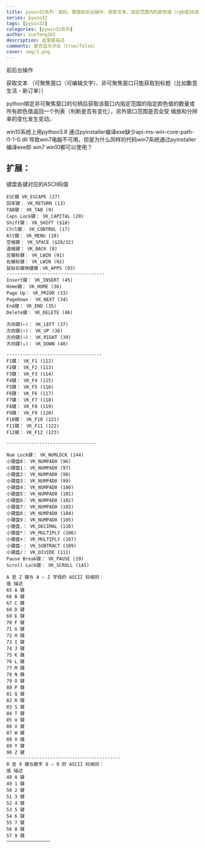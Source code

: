 ```yaml
---
title: pywin32系列：鼠标、键盘前后台操作、获取文本、指定范围内的颜色值（rgb或16进制）
series: pywin32
tags: [pywin32]
calegories: [pywin32系列]
author: xuefeng365
description: 这里是描述
comments: 是否显示评论（true/false）
cover: img/1.png
---
```


前后台操作 



获取文本 （可聚焦窗口（可编辑文字）、非可聚焦窗口只能获取到标题（比如歉意生活 - 新订单））



python绑定非可聚焦窗口的句柄后获取该窗口内指定范围的指定颜色值的数量或所有颜色值返回一个列表（判断是否有变化），另外窗口范围是否会受 缩放和分辨率的变化发生变动。





win10系统上用python3.8 通过pyinstaller编译exe缺少api-ms-win-core-path-l1-1-0.dll 导致win7电脑不可用，但是为什么同样的代码win7系统通过pyinstaller编译exe却 win7 win10都可以使用？





## 扩展：

键盘各键对应的ASCII码值

```
ESC键 VK_ESCAPE (27)
回车键： VK_RETURN (13)
TAB键： VK_TAB (9)
Caps Lock键： VK_CAPITAL (20)
Shift键： VK_SHIFT ($10)
Ctrl键： VK_CONTROL (17)
Alt键： VK_MENU (18)
空格键： VK_SPACE ($20/32)
退格键： VK_BACK (8)
左徽标键： VK_LWIN (91)
右徽标键： VK_LWIN (92)
鼠标右键快捷键：VK_APPS (93)
------------------------------------
Insert键： VK_INSERT (45)
Home键： VK_HOME (36)
Page Up： VK_PRIOR (33)
PageDown： VK_NEXT (34)
End键： VK_END (35)
Delete键： VK_DELETE (46)

方向键(←)： VK_LEFT (37)
方向键(↑)： VK_UP (38)
方向键(→)： VK_RIGHT (39)
方向键(↓)： VK_DOWN (40)

-----------------------------------
F1键： VK_F1 (112)
F2键： VK_F2 (113)
F3键： VK_F3 (114)
F4键： VK_F4 (115)
F5键： VK_F5 (116)
F6键： VK_F6 (117)
F7键： VK_F7 (118)
F8键： VK_F8 (119)
F9键： VK_F9 (120)
F10键： VK_F10 (121)
F11键： VK_F11 (122)
F12键： VK_F12 (123)

---------------------------------

Num Lock键： VK_NUMLOCK (144)
小键盘0： VK_NUMPAD0 (96)
小键盘1： VK_NUMPAD0 (97)
小键盘2： VK_NUMPAD0 (98)
小键盘3： VK_NUMPAD0 (99)
小键盘4： VK_NUMPAD0 (100)
小键盘5： VK_NUMPAD0 (101)
小键盘6： VK_NUMPAD0 (102)
小键盘7： VK_NUMPAD0 (103)
小键盘8： VK_NUMPAD0 (104)
小键盘9： VK_NUMPAD0 (105)
小键盘.： VK_DECIMAL (110)
小键盘*： VK_MULTIPLY (106)
小键盘+： VK_MULTIPLY (107)
小键盘-： VK_SUBTRACT (109)
小键盘/： VK_DIVIDE (111)
Pause Break键： VK_PAUSE (19)
Scroll Lock键： VK_SCROLL (145)

A 至 Z 键与 A – Z 字母的 ASCII 码相同：
值 描述
65 A 键
66 B 键
67 C 键
68 D 键
69 E 键
70 F 键
71 G 键
72 H 键
73 I 键
74 J 键
75 K 键
76 L 键
77 M 键
78 N 键
79 O 键
80 P 键
81 Q 键
82 R 键
83 S 键
84 T 键
85 U 键
86 V 键
87 W 键
88 X 键
89 Y 键
90 Z 键
------------------------------------------
0 至 9 键与数字 0 – 9 的 ASCII 码相同：
值 描述
48 0 键
49 1 键
50 2 键
51 3 键
52 4 键
53 5 键
54 6 键
55 7 键
56 8 键
57 9 键
————————————————
```






